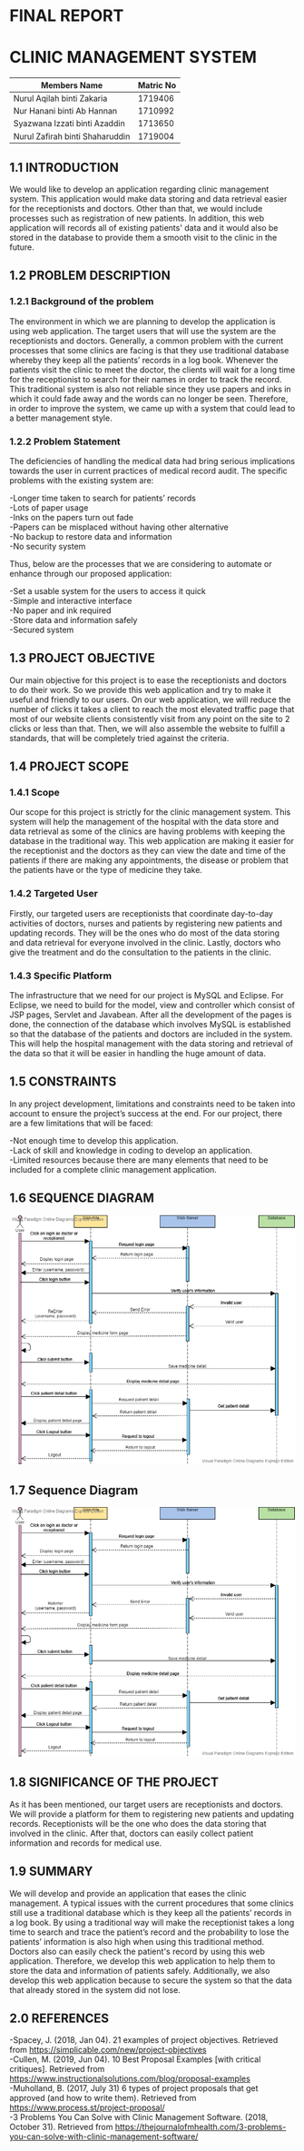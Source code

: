 # FINAL REPORT </br>
# CLINIC MANAGEMENT SYSTEM

Members Name  | Matric No
------------- | -------------
Nurul Aqilah binti Zakaria  | 1719406
Nur Hanani binti Ab Hannan  | 1710992
Syazwana Izzati binti Azaddin  | 1713650
Nurul Zafirah binti Shaharuddin  | 1719004


## 1.1 INTRODUCTION

We would like to develop an application regarding clinic management system. This application would make data storing and data retrieval
easier for the receptionists and doctors. Other than that, we would include processes such as registration of new patients. In addition,
this web application will records all of existing patients' data and it would also be stored in the database to provide them a smooth 
visit to the clinic in the future.


## 1.2 PROBLEM DESCRIPTION
### 1.2.1 Background of the problem

The environment in which we are planning to develop the application is using web application. The target users that will use the system 
are the receptionists and doctors. Generally, a common problem with the current processes that some clinics are facing is that they use 
traditional database whereby they keep all the patients’ records in a log book. Whenever the patients visit the clinic to meet the 
doctor, the clients will wait for a long time for the receptionist to search for their names in order to track the record. This 
traditional system is also not reliable since they use papers and inks in which it could fade away and the words can no longer be seen. 
Therefore, in order to improve the system, we came up with a system that could lead to a better management style.


### 1.2.2 Problem Statement

The deficiencies of handling the medical data had bring serious implications towards the user in current practices of medical record 
audit. The specific problems with the existing system are:

-Longer time taken to search for patients’ records </br>
-Lots of paper usage </br>
-Inks on the papers turn out fade </br>
-Papers can be misplaced without having other alternative </br>
-No backup to restore data and information </br>
-No security system </br>

Thus, below are the processes that we are considering to automate or enhance through our proposed application:

-Set a usable system for the users to access it quick </br>
-Simple and interactive interface </br>
-No paper and ink required </br>
-Store data and information safely </br>
-Secured system </br>


## 1.3 PROJECT OBJECTIVE

Our main objective for this project is to ease the receptionists and doctors to do their work. So we provide this web application 
and try to make it useful and friendly to our users. On our web application, we will reduce the number of clicks it takes a client to 
reach the most elevated traffic page that most of our website clients consistently visit from any point on the site to 2 clicks or less 
than that. Then, we will also assemble the website to fulfill a standards, that will be completely tried against the criteria.


## 1.4 PROJECT SCOPE
### 1.4.1 Scope

Our scope for this project is strictly for the  clinic management system. This system will help the management of the hospital with 
the data store and data retrieval as some of the clinics are having problems with keeping the database in the traditional way. This web 
application are making it easier for the receptionist and the doctors as they can view the date and time of the patients if there are 
making any appointments, the disease or problem that the patients have or the type of medicine they take. 


### 1.4.2 Targeted User

Firstly, our targeted users are receptionists that coordinate day-to-day activities of doctors, nurses and patients by registering new 
patients and updating records. They will be the ones who do most of the data storing and data retrieval for everyone involved in the 
clinic. Lastly, doctors who give the treatment and do the consultation to the patients in the clinic. 


### 1.4.3 Specific Platform

The infrastructure that we need for our project is MySQL and Eclipse. For Eclipse, we need to build for the model, view and controller 
which consist of JSP pages, Servlet and Javabean. After all the development of the pages is done, the connection of the database which 
involves MySQL is established so that the database of the patients and doctors are included in the system. This will help the hospital 
management with the data storing and retrieval of the data so that it will be easier in handling the huge amount of data.


## 1.5 CONSTRAINTS

In any project development, limitations and constraints need to be taken into account to ensure the project’s success at the end. For 
our project, there are a few limitations that will be faced: 

-Not enough time to develop this application. </br>
-Lack of skill and knowledge in coding to develop an application.  </br>
-Limited resources because there are many elements that need to be included for a complete clinic management application. </br>


## 1.6 SEQUENCE DIAGRAM

![Seq Diagram](clinic.png)


## 1.7 Sequence Diagram

![Sequence Diagram](clinic.png)


## 1.8 SIGNIFICANCE OF THE PROJECT

As it has been mentioned, our target users are receptionists and doctors. We will provide a platform for them to registering new 
patients and updating records. Receptionists will be the one who does the data storing that involved in the clinic. After that, doctors 
can easily collect patient information and records for medical use.


## 1.9 SUMMARY

We will develop and provide an application that eases the clinic management. A typical issues with the current procedures that some 
clinics still use a traditional database which is they keep all the patients’ records in a log book. By using a traditional way will 
make the receptionist takes a long time to search and trace the patient’s record and the probability to lose the patients’ information 
is also high when using this traditional method. Doctors also can easily check the patient's record by using this web application. 
Therefore, we develop this web application to help them to store the data and information of patients safely. Additionally, we also 
develop this web application because to secure the system so that the data that already stored in the system did not lose.


## 2.0 REFERENCES

-Spacey, J. (2018, Jan 04). 21 examples of project objectives. Retrieved from https://simplicable.com/new/project-objectives </br>
-Cullen, M. (2019, Jun 04). 10 Best Proposal Examples [with critical critiques]. Retrieved from https://www.instructionalsolutions.com/blog/proposal-examples </br>
-Muholland, B. (2017, July 31) 6 types of project proposals that get approved (and how to write them). Retrieved from https://www.process.st/project-proposal/ </br>
-3 Problems You Can Solve with Clinic Management Software. (2018, October 31). Retrieved from https://thejournalofmhealth.com/3-problems-you-can-solve-with-clinic-management-software/ </br>

